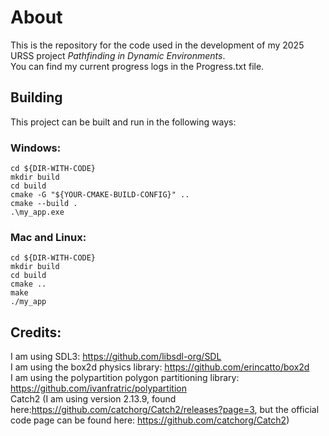 # About  
This is the repository for the code used in the development of my 2025 URSS project *Pathfinding in Dynamic Environments*.  
You can find my current progress logs in the Progress.txt file.

## Building  
This project can be built and run in the following ways:  
### Windows:  
```
cd ${DIR-WITH-CODE}  
mkdir build
cd build
cmake -G "${YOUR-CMAKE-BUILD-CONFIG}" ..
cmake --build .
.\my_app.exe
```
### Mac and Linux:  
```
cd ${DIR-WITH-CODE}  
mkdir build
cd build
cmake ..
make
./my_app
```
## Credits:  
I am using SDL3: https://github.com/libsdl-org/SDL  
I am using the box2d physics library: https://github.com/erincatto/box2d  
I am using the polypartition polygon partitioning library: https://github.com/ivanfratric/polypartition  
Catch2 (I am using version 2.13.9, found here:https://github.com/catchorg/Catch2/releases?page=3, but the official code page can be found here: https://github.com/catchorg/Catch2)  
